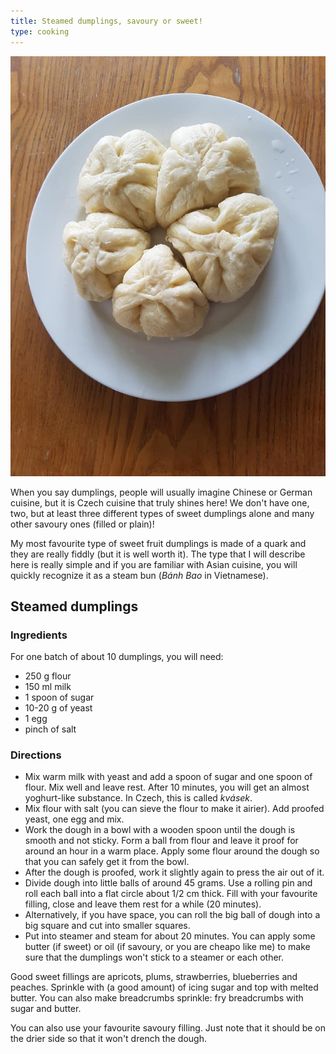 ```yaml
---
title: Steamed dumplings, savoury or sweet!
type: cooking
---
```


![](../assets/steamed_duplings.jpg "5 savoury duplings, Vietnamese style!")

When you say dumplings, people will usually imagine Chinese or German cuisine, but it is Czech cuisine that truly shines here! We don't have one, two, but at least three different types of sweet dumplings alone and many other savoury ones (filled or plain)!

My most favourite type of sweet fruit dumplings is made of a quark and they are really fiddly (but it is well worth it). The type that I will describe here is really simple and if you are familiar with Asian cuisine, you will quickly recognize it as a steam bun (*Bánh Bao* in Vietnamese).

## Steamed dumplings

### Ingredients
For one batch of about 10 dumplings, you will need:

* 250 g flour
* 150 ml milk
* 1 spoon of sugar
* 10-20 g of yeast
* 1 egg
* pinch of salt

### Directions

* Mix warm milk with yeast and add a spoon of sugar and one spoon of flour. Mix well and leave rest. After 10 minutes, you will get an almost yoghurt-like substance. In Czech, this is called *kvásek*.
* Mix flour with salt (you can sieve the flour to make it airier). Add proofed yeast, one egg and mix.
* Work the dough in a bowl with a wooden spoon until the dough is smooth and not sticky. Form a ball from flour and leave it proof for around an hour in a warm place. Apply some flour around the dough so that you can safely get it from the bowl.
* After the dough is proofed, work it slightly again to press the air out of it.
* Divide dough into little balls of around 45 grams. Use a rolling pin and roll each ball into a flat circle about 1/2 cm thick. Fill with your favourite filling, close and leave them rest for a while (20 minutes).
* Alternatively, if you have space, you can roll the big ball of dough into a big square and cut into smaller squares.
* Put into steamer and steam for about 20 minutes. You can apply some butter (if sweet) or oil (if savoury, or you are cheapo like me) to make sure that the dumplings won't stick to a steamer or each other.

Good sweet fillings are apricots, plums, strawberries, blueberries and peaches. Sprinkle with (a good amount) of icing sugar and top with melted butter. You can also make breadcrumbs sprinkle: fry breadcrumbs with sugar and butter.

You can also use your favourite savoury filling. Just note that it should be on the drier side so that it won't drench the dough.

